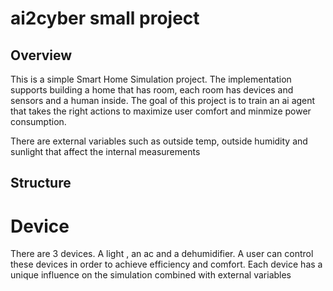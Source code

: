 # ai2cyber small project

## Overview

This is a simple Smart Home Simulation project. The implementation supports building a home that has room, 
each room has devices and sensors and a human inside. The goal of this project is to train an ai agent
that takes the right actions to maximize user comfort and minmize power consumption.

There are external variables such as outside temp, outside humidity and sunlight that affect the internal measurements

## Structure

# Device
There are 3 devices. A light , an ac and a dehumidifier. A user can control these devices in order to achieve efficiency and comfort.
Each device has a unique influence on the simulation combined with external variables
